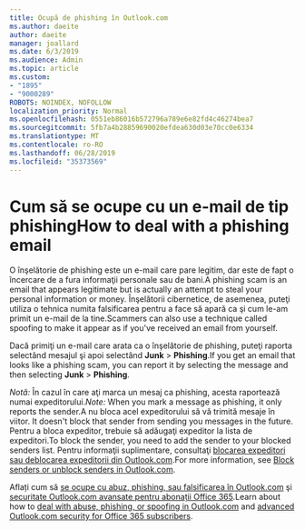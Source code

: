 ```yaml
---
title: Ocupă de phishing în Outlook.com
ms.author: daeite
author: daeite
manager: joallard
ms.date: 6/3/2019
ms.audience: Admin
ms.topic: article
ms.custom:
- "1895"
- "9000289"
ROBOTS: NOINDEX, NOFOLLOW
localization_priority: Normal
ms.openlocfilehash: 0551eb86016b572796a789e6e82fd4c46274bea7
ms.sourcegitcommit: 5fb7a4b28859690020efdea630d03e70cc0e6334
ms.translationtype: MT
ms.contentlocale: ro-RO
ms.lasthandoff: 06/28/2019
ms.locfileid: "35373569"
---
```

# <a name="how-to-deal-with-a-phishing-email"></a><span data-ttu-id="144e2-102">Cum să se ocupe cu un e-mail de tip phishing</span><span class="sxs-lookup"><span data-stu-id="144e2-102">How to deal with a phishing email</span></span>

<span data-ttu-id="144e2-103">O înşelătorie de phishing este un e-mail care pare legitim, dar este de fapt o încercare de a fura informaţii personale sau de bani.</span><span class="sxs-lookup"><span data-stu-id="144e2-103">A phishing scam is an email that appears legitimate but is actually an attempt to steal your personal information or money.</span></span> <span data-ttu-id="144e2-104">Înşelătorii cibernetice, de asemenea, puteţi utiliza o tehnica numita falsificarea pentru a face să apară ca şi cum le-am primit un e-mail de la tine.</span><span class="sxs-lookup"><span data-stu-id="144e2-104">Scammers can also use a technique called spoofing to make it appear as if you've received an email from yourself.</span></span>

<span data-ttu-id="144e2-105">Dacă primiţi un e-mail care arata ca o înşelătorie de phishing, puteţi raporta selectând mesajul şi apoi selectând **Junk** > **Phishing**.</span><span class="sxs-lookup"><span data-stu-id="144e2-105">If you get an email that looks like a phishing scam, you can report it by selecting the message and then selecting **Junk** > **Phishing**.</span></span>

<span data-ttu-id="144e2-106">*Notă:* În cazul în care aţi marca un mesaj ca phishing, acesta raportează numai expeditorului.</span><span class="sxs-lookup"><span data-stu-id="144e2-106">*Note:* When you mark a message as phishing, it only reports the sender.</span></span><span data-ttu-id="144e2-107">A nu bloca acel expeditorului să vă trimită mesaje în viitor.</span><span class="sxs-lookup"><span data-stu-id="144e2-107"> It doesn't block that sender from sending you messages in the future.</span></span> <span data-ttu-id="144e2-108">Pentru a bloca expeditor, trebuie să adăugaţi expeditor la lista de expeditori.</span><span class="sxs-lookup"><span data-stu-id="144e2-108">To block the sender, you need to add the sender to your blocked senders list.</span></span> <span data-ttu-id="144e2-109">Pentru informaţii suplimentare, consultaţi [blocarea expeditori sau deblocarea expeditorii din Outlook.com](https://support.office.com/article/a3ece97b-82f8-4a5e-9ac3-e92fa6427ae4).</span><span class="sxs-lookup"><span data-stu-id="144e2-109">For more information, see [Block senders or unblock senders in Outlook.com](https://support.office.com/article/a3ece97b-82f8-4a5e-9ac3-e92fa6427ae4).</span></span>

<span data-ttu-id="144e2-110">Aflați cum să [se ocupe cu abuz, phishing, sau falsificarea în Outlook.com](https://support.office.com/article/0d882ea5-eedc-4bed-aebc-079ffa1105a3) şi [securitate Outlook.com avansate pentru abonații Office 365](https://support.office.com/article/882d2243-eab9-4545-a58a-b36fee4a46e2).</span><span class="sxs-lookup"><span data-stu-id="144e2-110">Learn about how to [deal with abuse, phishing, or spoofing in Outlook.com](https://support.office.com/article/0d882ea5-eedc-4bed-aebc-079ffa1105a3) and [advanced Outlook.com security for Office 365 subscribers](https://support.office.com/article/882d2243-eab9-4545-a58a-b36fee4a46e2).</span></span>